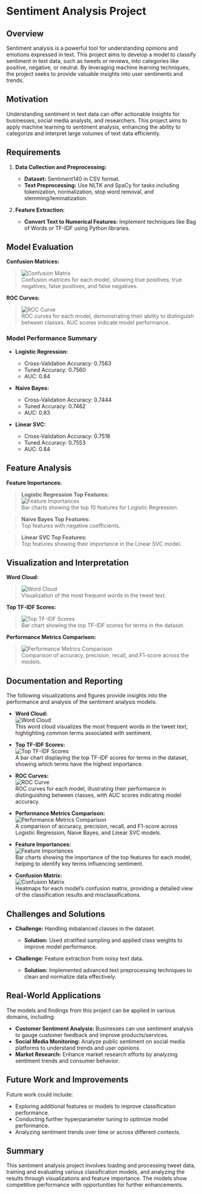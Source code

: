 # Sentiment Analysis Project

## Overview

Sentiment analysis is a powerful tool for understanding opinions and emotions expressed in text. This project aims to develop a model to classify sentiment in text data, such as tweets or reviews, into categories like positive, negative, or neutral. By leveraging machine learning techniques, the project seeks to provide valuable insights into user sentiments and trends.

## Motivation

Understanding sentiment in text data can offer actionable insights for businesses, social media analysts, and researchers. This project aims to apply machine learning to sentiment analysis, enhancing the ability to categorize and interpret large volumes of text data efficiently.

## Requirements

1. **Data Collection and Preprocessing:**
   - **Dataset:** Sentiment140 in CSV format.
   - **Text Preprocessing:** Use NLTK and SpaCy for tasks including tokenization, normalization, stop word removal, and stemming/lemmatization.

2. **Feature Extraction:**
   - **Convert Text to Numerical Features:** Implement techniques like Bag of Words or TF-IDF using Python libraries.

## Model Evaluation

**Confusion Matrices:**

> ![Confusion Matrix](Twitter_Sentiment_Analysis/results/confusion_matrix.png)  
> Confusion matrices for each model, showing true positives, true negatives, false positives, and false negatives.

**ROC Curves:**

> ![ROC Curve](Twitter_Sentiment_Analysis/results/roc_curve.png)  
> ROC curves for each model, demonstrating their ability to distinguish between classes. AUC scores indicate model performance.

### Model Performance Summary

- **Logistic Regression:**  
  - Cross-Validation Accuracy: 0.7563  
  - Tuned Accuracy: 0.7560  
  - AUC: 0.84

- **Naive Bayes:**  
  - Cross-Validation Accuracy: 0.7444  
  - Tuned Accuracy: 0.7462  
  - AUC: 0.83

- **Linear SVC:**  
  - Cross-Validation Accuracy: 0.7518  
  - Tuned Accuracy: 0.7553  
  - AUC: 0.84

## Feature Analysis

**Feature Importances:**

> **Logistic Regression Top Features:**  
> ![Feature Importances](Twitter_Sentiment_Analysis/results/feature_importances.png)  
> Bar charts showing the top 10 features for Logistic Regression.

> **Naive Bayes Top Features:**  
> Top features with negative coefficients.

> **Linear SVC Top Features:**  
> Top features showing their importance in the Linear SVC model.

## Visualization and Interpretation

**Word Cloud:**

> ![Word Cloud](Twitter_Sentiment_Analysis/results/word_cloud.png)  
> Visualization of the most frequent words in the tweet text.

**Top TF-IDF Scores:**

> ![Top TF-IDF Scores](Twitter_Sentiment_Analysis/results/top_tfidf_scores.png)  
> Bar chart showing the top TF-IDF scores for terms in the dataset.

**Performance Metrics Comparison:**

> ![Performance Metrics Comparison](Twitter_Sentiment_Analysis/results/performance_metrics_comparison.png)  
> Comparison of accuracy, precision, recall, and F1-score across the models.

## Documentation and Reporting

The following visualizations and figures provide insights into the performance and analysis of the sentiment analysis models:

- **Word Cloud:**  
  ![Word Cloud](Twitter_Sentiment_Analysis/results/word_cloud.png)  
  This word cloud visualizes the most frequent words in the tweet text, highlighting common terms associated with sentiment.

- **Top TF-IDF Scores:**  
  ![Top TF-IDF Scores](Twitter_Sentiment_Analysis/results/top_tfidf_scores.png)  
  A bar chart displaying the top TF-IDF scores for terms in the dataset, showing which terms have the highest importance.

- **ROC Curves:**  
  ![ROC Curve](Twitter_Sentiment_Analysis/results/roc_curve.png)  
  ROC curves for each model, illustrating their performance in distinguishing between classes, with AUC scores indicating model accuracy.

- **Performance Metrics Comparison:**  
  ![Performance Metrics Comparison](Twitter_Sentiment_Analysis/results/performance_metrics_comparison.png)  
  A comparison of accuracy, precision, recall, and F1-score across Logistic Regression, Naive Bayes, and Linear SVC models.

- **Feature Importances:**  
  ![Feature Importances](Twitter_Sentiment_Analysis/results/feature_importances.png)  
  Bar charts showing the importance of the top features for each model, helping to identify key terms influencing sentiment.

- **Confusion Matrix:**  
  ![Confusion Matrix](Twitter_Sentiment_Analysis/results/confusion_matrix.png)  
  Heatmaps for each model’s confusion matrix, providing a detailed view of the classification results and misclassifications.

## Challenges and Solutions

- **Challenge:** Handling imbalanced classes in the dataset.
  - **Solution:** Used stratified sampling and applied class weights to improve model performance.

- **Challenge:** Feature extraction from noisy text data.
  - **Solution:** Implemented advanced text preprocessing techniques to clean and normalize data effectively.

## Real-World Applications

The models and findings from this project can be applied in various domains, including:

- **Customer Sentiment Analysis:** Businesses can use sentiment analysis to gauge customer feedback and improve products/services.
- **Social Media Monitoring:** Analyze public sentiment on social media platforms to understand trends and user opinions.
- **Market Research:** Enhance market research efforts by analyzing sentiment trends and consumer behavior.

## Future Work and Improvements

Future work could include:

- Exploring additional features or models to improve classification performance.
- Conducting further hyperparameter tuning to optimize model performance.
- Analyzing sentiment trends over time or across different contexts.

## Summary

This sentiment analysis project involves loading and processing tweet data, training and evaluating various classification models, and analyzing the results through visualizations and feature importance. The models show competitive performance with opportunities for further enhancements.
